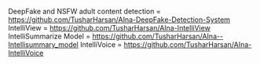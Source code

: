 DeepFake and NSFW adult content detection = https://github.com/TusharHarsan/AIna-DeepFake-Detection-System
IntelliView = https://github.com/TusharHarsan/AIna-IntelliView
IntelliSummarize Model = https://github.com/TusharHarsan/AIna--Intellisummary_model
IntelliVoice = https://github.com/TusharHarsan/AIna-IntelliVoice

